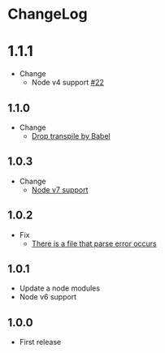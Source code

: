 # ChangeLog

# 1.1.1

* Change
  * Node v4 support [#22](https://github.com/akabekobeko/npm-xlsx-extractor/issues/22)

## 1.1.0

* Change
  * [Drop transpile by Babel](https://github.com/akabekobeko/npm-xlsx-extractor/issues/19)

## 1.0.3

* Change
  * [Node v7 support](https://github.com/akabekobeko/npm-xlsx-extractor/issues/15)

## 1.0.2

* Fix
  * [There is a file that parse error occurs](https://github.com/akabekobeko/npm-xlsx-extractor/issues/12)

## 1.0.1

* Update a node modules
* Node v6 support

## 1.0.0

* First release
